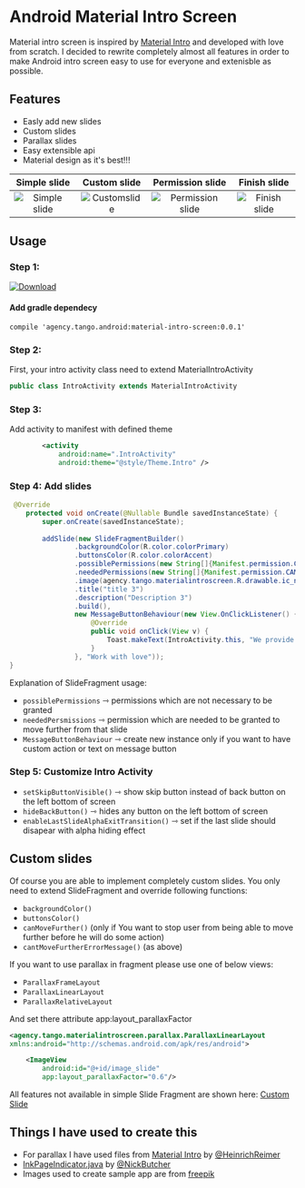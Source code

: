 # Android Material Intro Screen
Material intro screen is inspired by [Material Intro] and developed with love from scratch. I decided to rewrite completely almost all features in order to make Android intro screen easy to use for everyone and extenisble as possible.
## Features
  - Easly add new slides
  - Custom slides
  - Parallax slides
  - Easy extensible api
  - Material design as it's best!!!

| Simple slide | Custom slide | Permission slide | Finish slide
|:-:|:-:|:-:|:-:|
| ![Simple slide] | ![Customslide] | ![Permission slide] | ![Finish slide] |

## Usage
### Step 1:
 [ ![Download](https://api.bintray.com/packages/tangoagency/maven/material-intro-screen/images/download.svg) ](https://bintray.com/tangoagency/maven/material-intro-screen/_latestVersion)

#### Add gradle dependecy
```compile 'agency.tango.android:material-intro-screen:0.0.1'```

### Step 2:
First, your intro activity class need to extend MaterialIntroActivity
```java
public class IntroActivity extends MaterialIntroActivity
```
### Step 3:
Add activity to manifest with defined theme
```xml
        <activity
            android:name=".IntroActivity"
            android:theme="@style/Theme.Intro" />
```
### Step 4: Add slides
```java
 @Override
    protected void onCreate(@Nullable Bundle savedInstanceState) {
        super.onCreate(savedInstanceState);
        
        addSlide(new SlideFragmentBuilder()
                .backgroundColor(R.color.colorPrimary)
                .buttonsColor(R.color.colorAccent)
                .possiblePermissions(new String[]{Manifest.permission.CALL_PHONE, Manifest.permission.READ_SMS})
                .neededPermissions(new String[]{Manifest.permission.CAMERA, Manifest.permission.ACCESS_FINE_LOCATION, Manifest.permission.ACCESS_COARSE_LOCATION})
                .image(agency.tango.materialintroscreen.R.drawable.ic_next)
                .title("title 3")
                .description("Description 3")
                .build(),
                new MessageButtonBehaviour(new View.OnClickListener() {
                    @Override
                    public void onClick(View v) {
                        Toast.makeText(IntroActivity.this, "We provide solutions to make you love your work", Toast.LENGTH_SHORT).show();
                    }
                }, "Work with love"));
}
```
Explanation of SlideFragment usage:
  - ```possiblePermissions``` &#8702; permissions which are not necessary to be granted
  - ```neededPersmissions``` &#8702; permission which are needed to be granted to move further from that slide
  - ```MessageButtonBehaviour``` &#8702; create new instance only if you want to have custom action or text on message button

### Step 5: Customize Intro Activity
  - ```setSkipButtonVisible()``` &#8702; show skip button instead of back button on the left bottom of screen
  - ```hideBackButton()``` &#8702; hides any button on the left bottom of screen
  - ```enableLastSlideAlphaExitTransition()``` &#8702; set if the last slide should disapear with alpha hiding effect

## Custom slides
Of course you are able to implement completely custom slides. You only need to extend SlideFragment and override following functions:
 - ```backgroundColor()```
 - ```buttonsColor()```
 - ```canMoveFurther()``` (only if You want to stop user from being able to move further before he will do some action)
 - ```cantMoveFurtherErrorMessage()``` (as above)
 
If you want to use parallax in fragment please use one of below views:
  - ```ParallaxFrameLayout```
  - ```ParallaxLinearLayout```
  - ```ParallaxRelativeLayout```

And set there attribute app:layout_parallaxFactor
```xml
<agency.tango.materialintroscreen.parallax.ParallaxLinearLayout
xmlns:android="http://schemas.android.com/apk/res/android">

    <ImageView
        android:id="@+id/image_slide"
        app:layout_parallaxFactor="0.6"/>
```

All features not available in simple Slide Fragment are shown here: [Custom Slide]

## Things I have used to create this
 - For parallax I have used files from [Material Intro] by [@HeinrichReimer]
 - [InkPageIndicator.java] by [@NickButcher]
 - Images used to create sample app are from [freepik]
 
[Custom Slide]: <https://github.com/TangoAgency/material-intro-screen/blob/master/app/src/main/java/agency/tango/materialintro/CustomSlide.java>
[Material Intro]: <https://github.com/HeinrichReimer/material-intro/tree/master/library/src/main/java/com/heinrichreimersoftware/materialintro/view/parallax>
[@HeinrichReimer]: <https://github.com/HeinrichReimer>
[InkPageIndicator.java]: <https://github.com/nickbutcher/plaid/blob/master/app/src/main/java/io/plaidapp/ui/widget/InkPageIndicator.java>
[@NickButcher]: <https://github.com/nickbutcher>
[freepik]: <http://www.freepik.com/>
[Simple slide]: <https://github.com/TangoAgency/material-intro-screen/blob/master/images/simple_slide.gif>
[Customslide]: <https://github.com/TangoAgency/material-intro-screen/blob/master/images/custom_slide.gif>
[Permission slide]: <https://github.com/TangoAgency/material-intro-screen/blob/master/images/permissions_slide.gif>
[Finish slide]: <https://github.com/TangoAgency/material-intro-screen/blob/master/images/finish_slide.gif>
